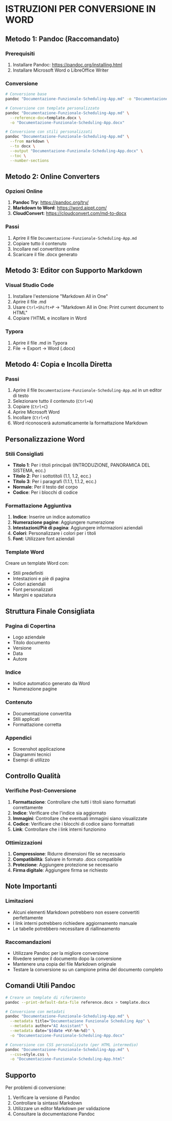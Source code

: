 # ISTRUZIONI PER CONVERSIONE IN WORD

## Metodo 1: Pandoc (Raccomandato)

### Prerequisiti
1. Installare Pandoc: https://pandoc.org/installing.html
2. Installare Microsoft Word o LibreOffice Writer

### Conversione
```bash
# Conversione base
pandoc "Documentazione-Funzionale-Scheduling-App.md" -o "Documentazione-Funzionale-Scheduling-App.docx"

# Conversione con template personalizzato
pandoc "Documentazione-Funzionale-Scheduling-App.md" \
  --reference-doc=template.docx \
  -o "Documentazione-Funzionale-Scheduling-App.docx"

# Conversione con stili personalizzati
pandoc "Documentazione-Funzionale-Scheduling-App.md" \
  --from markdown \
  --to docx \
  --output "Documentazione-Funzionale-Scheduling-App.docx" \
  --toc \
  --number-sections
```

## Metodo 2: Online Converters

### Opzioni Online
1. **Pandoc Try**: https://pandoc.org/try/
2. **Markdown to Word**: https://word.aippt.com/
3. **CloudConvert**: https://cloudconvert.com/md-to-docx

### Passi
1. Aprire il file `Documentazione-Funzionale-Scheduling-App.md`
2. Copiare tutto il contenuto
3. Incollare nel convertitore online
4. Scaricare il file .docx generato

## Metodo 3: Editor con Supporto Markdown

### Visual Studio Code
1. Installare l'estensione "Markdown All in One"
2. Aprire il file .md
3. Usare `Ctrl+Shift+P` → "Markdown All in One: Print current document to HTML"
4. Copiare l'HTML e incollare in Word

### Typora
1. Aprire il file .md in Typora
2. File → Export → Word (.docx)

## Metodo 4: Copia e Incolla Diretta

### Passi
1. Aprire il file `Documentazione-Funzionale-Scheduling-App.md` in un editor di testo
2. Selezionare tutto il contenuto (`Ctrl+A`)
3. Copiare (`Ctrl+C`)
4. Aprire Microsoft Word
5. Incollare (`Ctrl+V`)
6. Word riconoscerà automaticamente la formattazione Markdown

## Personalizzazione Word

### Stili Consigliati
- **Titolo 1**: Per i titoli principali (INTRODUZIONE, PANORAMICA DEL SISTEMA, ecc.)
- **Titolo 2**: Per i sottotitoli (1.1, 1.2, ecc.)
- **Titolo 3**: Per i paragrafi (1.1.1, 1.1.2, ecc.)
- **Normale**: Per il testo del corpo
- **Codice**: Per i blocchi di codice

### Formattazione Aggiuntiva
1. **Indice**: Inserire un indice automatico
2. **Numerazione pagine**: Aggiungere numerazione
3. **Intestazioni/Piè di pagina**: Aggiungere informazioni aziendali
4. **Colori**: Personalizzare i colori per i titoli
5. **Font**: Utilizzare font aziendali

### Template Word
Creare un template Word con:
- Stili predefiniti
- Intestazioni e piè di pagina
- Colori aziendali
- Font personalizzati
- Margini e spaziatura

## Struttura Finale Consigliata

### Pagina di Copertina
- Logo aziendale
- Titolo documento
- Versione
- Data
- Autore

### Indice
- Indice automatico generato da Word
- Numerazione pagine

### Contenuto
- Documentazione convertita
- Stili applicati
- Formattazione corretta

### Appendici
- Screenshot applicazione
- Diagrammi tecnici
- Esempi di utilizzo

## Controllo Qualità

### Verifiche Post-Conversione
1. **Formattazione**: Controllare che tutti i titoli siano formattati correttamente
2. **Indice**: Verificare che l'indice sia aggiornato
3. **Immagini**: Controllare che eventuali immagini siano visualizzate
4. **Codice**: Verificare che i blocchi di codice siano formattati
5. **Link**: Controllare che i link interni funzionino

### Ottimizzazioni
1. **Compressione**: Ridurre dimensioni file se necessario
2. **Compatibilità**: Salvare in formato .docx compatibile
3. **Protezione**: Aggiungere protezione se necessario
4. **Firma digitale**: Aggiungere firma se richiesto

## Note Importanti

### Limitazioni
- Alcuni elementi Markdown potrebbero non essere convertiti perfettamente
- I link interni potrebbero richiedere aggiornamento manuale
- Le tabelle potrebbero necessitare di riallineamento

### Raccomandazioni
- Utilizzare Pandoc per la migliore conversione
- Rivedere sempre il documento dopo la conversione
- Mantenere una copia del file Markdown originale
- Testare la conversione su un campione prima del documento completo

## Comandi Utili Pandoc

```bash
# Creare un template di riferimento
pandoc --print-default-data-file reference.docx > template.docx

# Conversione con metadati
pandoc "Documentazione-Funzionale-Scheduling-App.md" \
  --metadata title="Documentazione Funzionale Scheduling App" \
  --metadata author="AI Assistant" \
  --metadata date="$(date +%Y-%m-%d)" \
  -o "Documentazione-Funzionale-Scheduling-App.docx"

# Conversione con CSS personalizzato (per HTML intermedio)
pandoc "Documentazione-Funzionale-Scheduling-App.md" \
  --css=style.css \
  -o "Documentazione-Funzionale-Scheduling-App.html"
```

## Supporto

Per problemi di conversione:
1. Verificare la versione di Pandoc
2. Controllare la sintassi Markdown
3. Utilizzare un editor Markdown per validazione
4. Consultare la documentazione Pandoc 